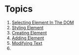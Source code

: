 # Topics

1. [Selecting Element In The DOM](all-readme/../1-selecting-eleemnt.md)
2. [Styling Element]()
3. [Creating Element]()
4. [Adding Element]()
5. [Modifying Text]()
6.
